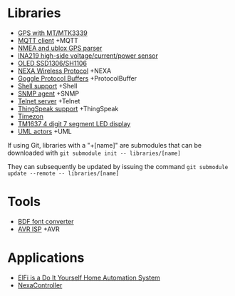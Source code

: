# Libraries

* [GPS with MT/MTK3339](https://github.com/jeditekunum/CosaGPS)
* [MQTT client](https://github.com/mikaelpatel/Cosa-MQTT) +MQTT
* [NMEA and ublox GPS parser](https://github.com/SlashDevin/CosaGPS)
* [INA219 high-side voltage/current/power sensor](https://github.com/jeditekunum/CosaINA219)
* [OLED SSD1306/SH1106](https://github.com/jeditekunum/CosaOLED)
* [NEXA Wireless Protocol](https://github.com/mikaelpatel/Cosa-NEXA) +NEXA
* [Goggle Protocol Buffers](https://github.com/mikaelpatel/Cosa-ProtocolBuffer) +ProtocolBuffer
* [Shell support](https://github.com/mikaelpatel/Cosa-Shell) +Shell
* [SNMP agent](https://github.com/mikaelpatel/Cosa-SNMP) +SNMP
* [Telnet server](https://github.com/mikaelpatel/Cosa-Telnet) +Telnet
* [ThingSpeak support](https://github.com/mikaelpatel/Cosa-ThingSpeak) +ThingSpeak
* [Timezon](https://github.com/jeditekunum/CosaTimezone)
* [TM1637 4 digit 7 segment LED display](https://github.com/jeditekunum/CosaTM1637)
* [UML actors](https://github.com/mikaelpatel/Cosa-UML) +UML

If using Git, libraries with a "+[name]" are submodules that can be downloaded with 
`git submodule init -- libraries/[name]`

They can subsequently be updated by issuing the command
`git submodule update --remote -- libraries/[name]`

# Tools

* [BDF font converter](https://github.com/jeditekunum/bdf2uc)
* [AVR ISP](https://github.com/mikaelpatel/Cosa-AVR) +AVR


# Applications

* [ElFi is a Do It Yourself Home Automation System](https://github.com/sehlstrom/ElFi)
* [NexaController](https://github.com/balmli/NexaController)
